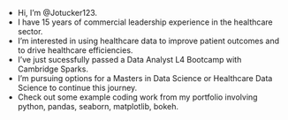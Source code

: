 - Hi, I’m @Jotucker123.
- I have 15 years of commercial leadership experience in the healthcare sector. 
- I’m interested in using healthcare data to improve patient outcomes and to drive healthcare efficiencies.
- I’ve just sucessfully passed a Data Analyst L4 Bootcamp with Cambridge Sparks. 
- I’m pursuing options for a Masters in Data Science or Healthcare Data Science to continue this journey.
- Check out some example coding work from my portfolio involving python, pandas, seaborn, matplotlib, bokeh. 

